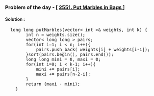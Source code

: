 ### Problem of the day - [ <a href="https://leetcode.com/problems/put-marbles-in-bags/"> 2551. Put Marbles in Bags </a> ]

#### Solution :
<pre>
  long long putMarbles(vector< int >& weights, int k) {
        int n = weights.size();
        vector< long long > pairs;
        for(int i=1; i < n; i++){
            pairs.push_back( weights[i] + weights[i-1]);
        }sort(pairs.begin(), pairs.end());
        long long mini = 0, maxi = 0;
        for(int i=0; i < k-1; i++){
            mini += pairs[i];
            maxi += pairs[n-2-i];
        }
        return (maxi - mini);
    }
</pre>

